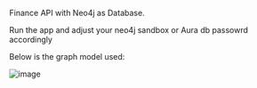 Finance API with Neo4j as Database.

Run the app and adjust your neo4j sandbox or Aura db passowrd accordingly

Below is the graph model used:

![image](https://github.com/gishnucodes/finance-api-with-neo4j/assets/142046825/5954e775-1061-4c13-b240-aacd80adff1c)
